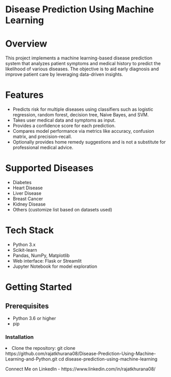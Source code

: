 <h1>Disease Prediction Using Machine Learning</h1>
<h1>Overview</h1>
This project implements a machine learning-based disease prediction system that analyzes patient symptoms and medical history to predict the likelihood of various diseases. The objective is to aid early diagnosis and improve patient care by leveraging data-driven insights.

<h1>Features</h1>
<ul>
  <li>Predicts risk for multiple diseases using classifiers such as logistic regression, random forest, decision tree, Naive Bayes, and SVM.</li>
  <li>Takes user medical data and symptoms as input.</li>
  <li>Provides a confidence score for each prediction.</li>
  <li>Compares model performance via metrics like accuracy, confusion matrix, and precision-recall.</li>
  <li>Optionally provides home remedy suggestions and is not a substitute for professional medical advice.</li>
</ul>

<h1>Supported Diseases</h1>
<ul>
  <li>Diabetes</li>
  <li>Heart Disease</li>
  <li>Liver Disease</li>
  <li>Breast Cancer</li>
  <li>Kidney Disease</li>
  <li>Others (customize list based on datasets used)</li>
</ul>

<h1>Tech Stack</h1>
<ul>
  <li>Python 3.x</li>
  <li>Scikit-learn</li>
  <li>Pandas, NumPy, Matplotlib</li>
  <li>Web interface: Flask or Streamlit</li>
  <li>Jupyter Notebook for model exploration</li>
</ul>


<h1>Getting Started</h1>
<h2>Prerequisites</h2>
<ul>
  <li>Python 3.6 or higher</li>
  <li>pip</li>
</ul>

<h3>Installation</h3>
  <li>Clone the repository: git clone https://github.com/rajatkhurana08/Disease-Prediction-Using-Machine-Learning-and-Python.git
cd disease-prediction-using-machine-learning </li>

<p>Connect Me on LinkedIn - https://www.linkedin.com/in/rajatkhurana08/</p>

    
</ul>

